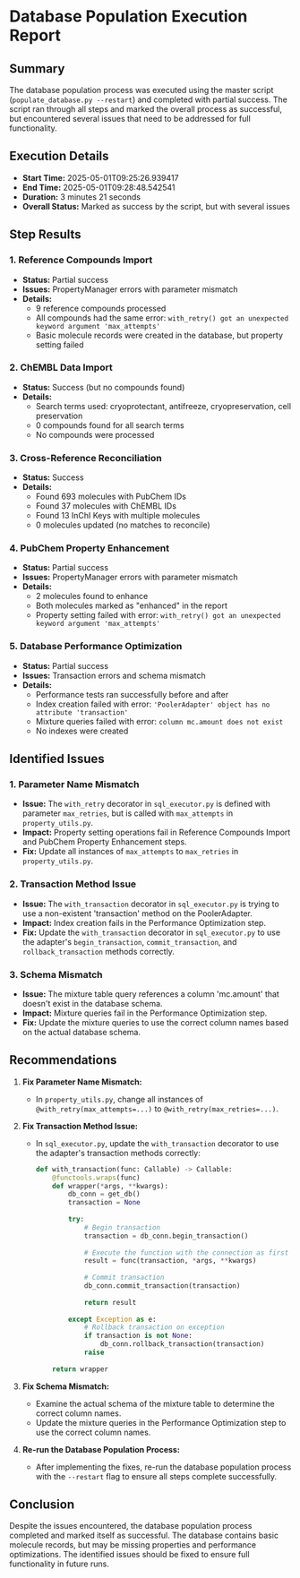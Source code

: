 # Database Population Execution Report

## Summary

The database population process was executed using the master script (`populate_database.py --restart`) and completed with partial success. The script ran through all steps and marked the overall process as successful, but encountered several issues that need to be addressed for full functionality.

## Execution Details

- **Start Time:** 2025-05-01T09:25:26.939417
- **End Time:** 2025-05-01T09:28:48.542541
- **Duration:** 3 minutes 21 seconds
- **Overall Status:** Marked as success by the script, but with several issues

## Step Results

### 1. Reference Compounds Import
- **Status:** Partial success
- **Issues:** PropertyManager errors with parameter mismatch
- **Details:** 
  - 9 reference compounds processed
  - All compounds had the same error: `with_retry() got an unexpected keyword argument 'max_attempts'`
  - Basic molecule records were created in the database, but property setting failed

### 2. ChEMBL Data Import
- **Status:** Success (but no compounds found)
- **Details:**
  - Search terms used: cryoprotectant, antifreeze, cryopreservation, cell preservation
  - 0 compounds found for all search terms
  - No compounds were processed

### 3. Cross-Reference Reconciliation
- **Status:** Success
- **Details:**
  - Found 693 molecules with PubChem IDs
  - Found 37 molecules with ChEMBL IDs
  - Found 13 InChI Keys with multiple molecules
  - 0 molecules updated (no matches to reconcile)

### 4. PubChem Property Enhancement
- **Status:** Partial success
- **Issues:** PropertyManager errors with parameter mismatch
- **Details:**
  - 2 molecules found to enhance
  - Both molecules marked as "enhanced" in the report
  - Property setting failed with error: `with_retry() got an unexpected keyword argument 'max_attempts'`

### 5. Database Performance Optimization
- **Status:** Partial success
- **Issues:** Transaction errors and schema mismatch
- **Details:**
  - Performance tests ran successfully before and after
  - Index creation failed with error: `'PoolerAdapter' object has no attribute 'transaction'`
  - Mixture queries failed with error: `column mc.amount does not exist`
  - No indexes were created

## Identified Issues

### 1. Parameter Name Mismatch
- **Issue:** The `with_retry` decorator in `sql_executor.py` is defined with parameter `max_retries`, but is called with `max_attempts` in `property_utils.py`.
- **Impact:** Property setting operations fail in Reference Compounds Import and PubChem Property Enhancement steps.
- **Fix:** Update all instances of `max_attempts` to `max_retries` in `property_utils.py`.

### 2. Transaction Method Issue
- **Issue:** The `with_transaction` decorator in `sql_executor.py` is trying to use a non-existent 'transaction' method on the PoolerAdapter.
- **Impact:** Index creation fails in the Performance Optimization step.
- **Fix:** Update the `with_transaction` decorator in `sql_executor.py` to use the adapter's `begin_transaction`, `commit_transaction`, and `rollback_transaction` methods correctly.

### 3. Schema Mismatch
- **Issue:** The mixture table query references a column 'mc.amount' that doesn't exist in the database schema.
- **Impact:** Mixture queries fail in the Performance Optimization step.
- **Fix:** Update the mixture queries to use the correct column names based on the actual database schema.

## Recommendations

1. **Fix Parameter Name Mismatch:**
   - In `property_utils.py`, change all instances of `@with_retry(max_attempts=...)` to `@with_retry(max_retries=...)`.

2. **Fix Transaction Method Issue:**
   - In `sql_executor.py`, update the `with_transaction` decorator to use the adapter's transaction methods correctly:
     ```python
     def with_transaction(func: Callable) -> Callable:
         @functools.wraps(func)
         def wrapper(*args, **kwargs):
             db_conn = get_db()
             transaction = None
             
             try:
                 # Begin transaction
                 transaction = db_conn.begin_transaction()
                 
                 # Execute the function with the connection as first argument
                 result = func(transaction, *args, **kwargs)
                 
                 # Commit transaction
                 db_conn.commit_transaction(transaction)
                 
                 return result
                 
             except Exception as e:
                 # Rollback transaction on exception
                 if transaction is not None:
                     db_conn.rollback_transaction(transaction)
                 raise
         
         return wrapper
     ```

3. **Fix Schema Mismatch:**
   - Examine the actual schema of the mixture table to determine the correct column names.
   - Update the mixture queries in the Performance Optimization step to use the correct column names.

4. **Re-run the Database Population Process:**
   - After implementing the fixes, re-run the database population process with the `--restart` flag to ensure all steps complete successfully.

## Conclusion

Despite the issues encountered, the database population process completed and marked itself as successful. The database contains basic molecule records, but may be missing properties and performance optimizations. The identified issues should be fixed to ensure full functionality in future runs.